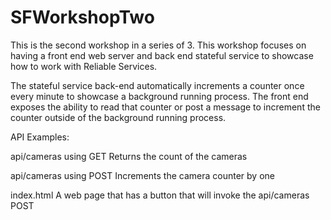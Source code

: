 # SFWorkshopTwo
This is the second workshop in a series of 3. This workshop focuses on having a front end web server and back end stateful service to showcase how to work with Reliable Services.

The stateful service back-end automatically increments a counter once every minute to showcase a background running process. The front end exposes the ability to read that counter or post a message to increment the counter outside of the background running process.

API Examples:

api/cameras using GET     Returns the count of the cameras

api/cameras using POST    Increments the camera counter by one

index.html                A web page that has a button that will invoke the api/cameras POST

